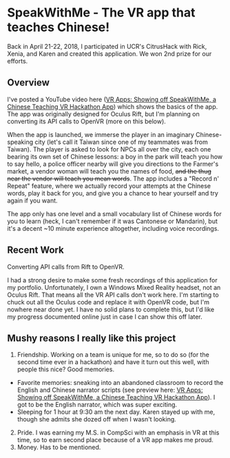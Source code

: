 # SpeakWithMe - The VR app that teaches Chinese!
Back in April 21-22, 2018, I participated in UCR's CitrusHack with Rick, Xenia, and Karen and created this application. We won 2nd prize for our efforts.

## Overview
I've posted a YouTube video here ([VR Apps: Showing off SpeakWithMe, a Chinese Teaching VR Hackathon App](https://www.youtube.com/watch?v=0Q91OFmDC08)) which shows the basics of the app. The app was originally designed for Oculus Rift, but I'm planning on converting its API calls to OpenVR (more on this below).

When the app is launched, we immerse the player in an imaginary Chinese-speaking city (let's call it Taiwan since one of my teammates was from Taiwan). The player is asked to look for NPCs all over the city, each one bearing its own set of Chinese lessons: a boy in the park will teach you how to say hello, a police officer nearby will give you directions to the Farmer's market, a vendor woman will teach you the names of food, ~~and the thug near the vendor will teach you mean words~~. The app includes a "Record n' Repeat" feature, where we actually record your attempts at the Chinese words, play it back for you, and give you a chance to hear yourself and try again if you want.

The app only has one level and a small vocabulary list of Chinese words for you to learn (heck, I can't remember if it was Cantonese or Mandarin), but it's a decent ~10 minute experience altogether, including voice recordings.

## Recent Work
Converting API calls from Rift to OpenVR.

I had a strong desire to make some fresh recordings of this application for my
portfolio. Unfortunately, I own a Windows Mixed Reality headset, not an Oculus Rift. 
That means all the VR API calls don't work here. I'm starting to
chuck out all the Oculus code and replace it with OpenVR code, but I'm nowhere
near done yet. I have no solid plans to complete this, but I'd like my progress
documented online just in case I can show this off later.

## Mushy reasons I really like this project
1. Friendship. Working on a team is unique for me, so to do so (for the second time ever in a hackathon) and have it turn out this well, with people this nice? Good memories.
  * Favorite memories: sneaking into an abandoned classroom to record the English and Chinese narrator scripts (see preview here: [VR Apps: Showing off SpeakWithMe, a Chinese Teaching VR Hackathon App](https://www.youtube.com/watch?v=0Q91OFmDC08)). I got to be the English narrator, which was super exciting.
  * Sleeping for 1 hour at 9:30 am the next day. Karen stayed up with me, though she admits she dozed off when I wasn't looking.
2. Pride. I was earning my M.S. in CompSci with an emphasis in VR at this time, so to earn second place because of a VR app makes me proud.
3. Money. Has to be mentioned.
